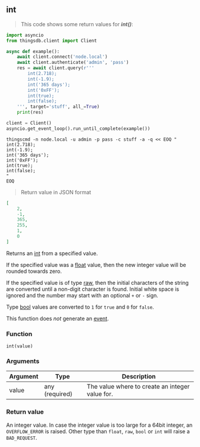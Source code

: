 ## int

> This code shows some return values for ***int()***:

```python
import asyncio
from thingsdb.client import Client

async def example():
    await client.connect('node.local')
    await client.authenticate('admin', 'pass')
    res = await client.query(r'''
        int(2.718);
        int(-1.9);
        int('365 days');
        int('0xFF');
        int(true);
        int(false);
    ''', target='stuff', all_=True)
    print(res)

client = Client()
asyncio.get_event_loop().run_until_complete(example())
```

```shell
thingscmd -n node.local -u admin -p pass -c stuff -a -q << EOQ "
int(2.718);
int(-1.9);
int('365 days');
int('0xFF');
int(true);
int(false);
"
EOQ
```

> Return value in JSON format

```json
[
    2,
    -1,
    365,
    255,
    1,
    0
]
```

Returns an [int](#integer) from a specified value.

If the specified value was a [float](#floating-point) value, then the
new integer value will be rounded towards zero.

If the specified value is of type [raw](#string-raw), then the initial characters
of the string are converted until a non-digit character is found.
Initial white space is ignored and the number may start with an optional `+` or `-` sign.

Type [bool](#boolean) values are converted to `1` for `true` and `0` for `false`.

This function does *not* generate an [event](#events).

### Function
`int(value)`

### Arguments
Argument | Type | Description
-------- | ---- | -----------
value | any (required) | The value where to create an integer value for.

### Return value
An integer value. In case the integer value is too large for a 64bit integer,
an `OVERFLOW_ERROR` is raised. Other type than `float`, `raw`, `bool` or `int`
will raise a `BAD_REQUEST`.

